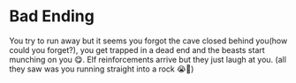# Bad Ending
You try to run away but it seems you forgot the cave closed behind you(how could you forget?), you get trapped in a dead end and the beasts start munching on you 😋. Elf reinforcements arrive but they just laugh at you. (all they saw was you running straight into a rock 😭🙏)
